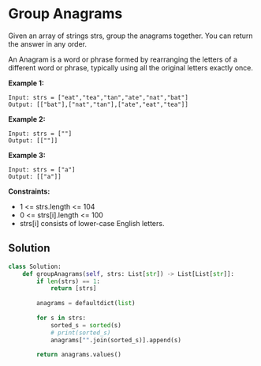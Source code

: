<h1>Group Anagrams</h1>

<p>
Given an array of strings strs, group the anagrams together. You can return the answer in any order.

An Anagram is a word or phrase formed by rearranging the letters of a different word or phrase, typically using all the original letters exactly once.

<b>Example 1:</b>

    Input: strs = ["eat","tea","tan","ate","nat","bat"]
    Output: [["bat"],["nat","tan"],["ate","eat","tea"]]
    
<b>Example 2:</b>

    Input: strs = [""]
    Output: [[""]]
    
<b>Example 3:</b>

    Input: strs = ["a"]
    Output: [["a"]]

<b>Constraints:</b>

- 1 <= strs.length <= 104
- 0 <= strs[i].length <= 100
- strs[i] consists of lower-case English letters.

<h2>Solution</h2>

```python
class Solution:
    def groupAnagrams(self, strs: List[str]) -> List[List[str]]:
        if len(strs) == 1:
            return [strs]
        
        anagrams = defaultdict(list)
        
        for s in strs:
            sorted_s = sorted(s)
            # print(sorted_s)
            anagrams["".join(sorted_s)].append(s)
        
        return anagrams.values()
```
